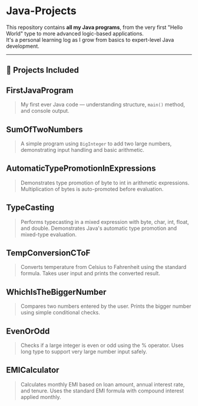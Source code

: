 # Java-Projects
This repository contains **all my Java programs**, from the very first "Hello World" type to more advanced logic-based applications.  
It's a personal learning log as I grow from basics to expert-level Java development.

---

## 📂 Projects Included

## FirstJavaProgram
> My first ever Java code — understanding structure, `main()` method, and console output.

## SumOfTwoNumbers
> A simple program using `BigInteger` to add two large numbers, demonstrating input handling and basic arithmetic.

## AutomaticTypePromotionInExpressions
> Demonstrates type promotion of byte to int in arithmetic expressions.
Multiplication of bytes is auto-promoted before evaluation.

## TypeCasting
> Performs typecasting in a mixed expression with byte, char, int, float, and double.
Demonstrates Java's automatic type promotion and mixed-type evaluation.

## TempConversionCToF
> Converts temperature from Celsius to Fahrenheit using the standard formula.
Takes user input and prints the converted result.

## WhichIsTheBiggerNumber
> Compares two numbers entered by the user.
Prints the bigger number using simple conditional checks.

## EvenOrOdd
> Checks if a large integer is even or odd using the % operator.
Uses long type to support very large number input safely.

## EMICalculator
> Calculates monthly EMI based on loan amount, annual interest rate, and tenure.
Uses the standard EMI formula with compound interest applied monthly.
